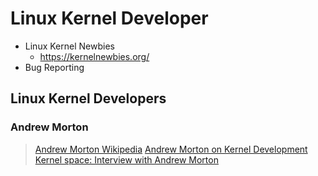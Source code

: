 # Linux Kernel Developer

- Linux Kernel Newbies
  - https://kernelnewbies.org/
- Bug Reporting

## Linux Kernel Developers

### Andrew Morton

> [Andrew Morton Wikipedia](https://en.wikipedia.org/wiki/Andrew_Morton_(computer_programmer))
> [Andrew Morton on Kernel Development](https://lwn.net/Articles/285088/)
> [Kernel space: Interview with Andrew Morton](https://www.networkworld.com/article/2280848/software/kernel-space--interview-with-andrew-morton.html)